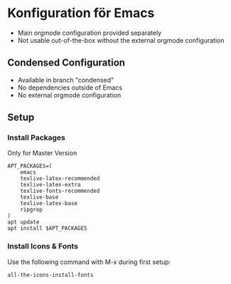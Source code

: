 # Konfiguration för Emacs
* Main orgmode configuration provided separately
* Not usable out-of-the-box without the external orgmode configuration

## Condensed Configuration
* Available in branch "condensed"
* No dependencies outside of Emacs
* No external orgmode configuration

## Setup
### Install Packages
Only for Master Version
```shell
APT_PACKAGES=(
    emacs
    texlive-latex-recommended
    texlive-latex-extra
    texlive-fonts-recommended
    texlive-base
    texlive-latex-base
    ripgrep
)
apt update
apt install $APT_PACKAGES
```

### Install  Icons & Fonts
Use the following command with M-x during first setup:
```emacs-lisp
all-the-icons-install-fonts
```
